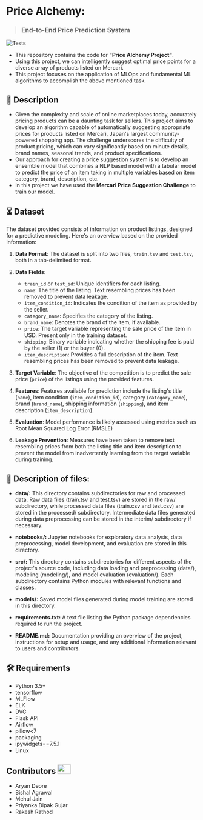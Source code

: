# Price Alchemy: 
> ### End-to-End Price Prediction System

![Tests](https://github.com/mehulfollytobevice/Price_Alchemy/actions/workflows/tests.yml/badge.svg)

- This repository contains the code for **"Price Alchemy Project"**.
- Using this project, we can intelligently suggest optimal price points for a diverse array of products listed on Mercari.
- This project focuses on the application of MLOps and fundamental ML algorithms to accomplish the above mentioned task.
  
## 📝 Description
- Given the complexity and scale of online marketplaces today, accurately pricing products can be a daunting task for sellers. This project aims to develop an algorithm capable of automatically suggesting appropriate prices for products listed on Mercari, Japan's largest community-powered shopping app. The challenge underscores the difficulty of product pricing, which can vary significantly based on minute details, brand names, seasonal trends, and product specifications.
- Our approach for creating a price suggestion system is to develop an ensemble model that combines a NLP based model with a tabular model to predict the price of an item taking in multiple variables based on item category, brand, description, etc.
- In this project we have used the **Mercari Price Suggestion Challenge** to train our model. 

## ⏳ Dataset
The dataset provided consists of information on product listings, designed for a predictive modeling. Here's an overview based on the provided information:

1. **Data Format**: The dataset is split into two files, `train.tsv` and `test.tsv`, both in a tab-delimited format.

2. **Data Fields**:
   - `train_id` or `test_id`: Unique identifiers for each listing.
   - `name`: The title of the listing. Text resembling prices has been removed to prevent data leakage.
   - `item_condition_id`: Indicates the condition of the item as provided by the seller.
   - `category_name`: Specifies the category of the listing.
   - `brand_name`: Denotes the brand of the item, if available.
   - `price`: The target variable representing the sale price of the item in USD. Present only in the training dataset.
   - `shipping`: Binary variable indicating whether the shipping fee is paid by the seller (1) or the buyer (0).
   - `item_description`: Provides a full description of the item. Text resembling prices has been removed to prevent data leakage.

3. **Target Variable**: The objective of the competition is to predict the sale price (`price`) of the listings using the provided features.

4. **Features**: Features available for prediction include the listing's title (`name`), item condition (`item_condition_id`), category (`category_name`), brand (`brand_name`), shipping information (`shipping`), and item description (`item_description`).

5. **Evaluation**: Model performance is likely assessed using metrics such as Root Mean Squared Log Error (RMSLE) 

6. **Leakage Prevention**: Measures have been taken to remove text resembling prices from both the listing title and item description to prevent the model from inadvertently learning from the target variable during training.

## 📝 Description of files:

- __data/:__ This directory contains subdirectories for raw and processed data. Raw data files (train.tsv and test.tsv) are stored in the raw/ subdirectory, while processed data files (train.csv and test.csv) are stored in the processed/ subdirectory. Intermediate data files generated during data preprocessing can be stored in the interim/ subdirectory if necessary.

- __notebooks/:__ Jupyter notebooks for exploratory data analysis, data preprocessing, model development, and evaluation are stored in this directory.

- __src/:__ This directory contains subdirectories for different aspects of the project's source code, including data loading and preprocessing (data/), modeling (modeling/), and model evaluation (evaluation/). Each subdirectory contains Python modules with relevant functions and classes.

- __models/:__ Saved model files generated during model training are stored in this directory.

- __requirements.txt:__ A text file listing the Python package dependencies required to run the project.

- __README.md:__ Documentation providing an overview of the project, instructions for setup and usage, and any additional information relevant to users and contributors.

## :hammer_and_wrench: Requirements
* Python 3.5+
* tensorflow
* MLFlow
* ELK
* DVC
* Flask API
* Airflow
* pillow<7
* packaging
* ipywidgets==7.5.1
* Linux

## Contributors <img src="https://raw.githubusercontent.com/TheDudeThatCode/TheDudeThatCode/master/Assets/Developer.gif" width=35 height=25> 
-	Aryan Deore
-	Bishal Agrawal 
-	Mehul Jain 
-	Priyanka Dipak Gujar
-	Rakesh Rathod

